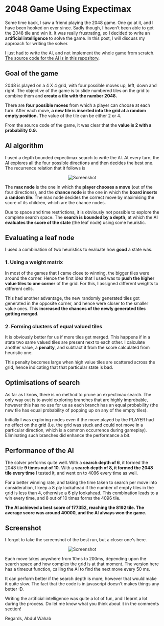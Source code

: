 # 2048 Game Using Expectimax
Some time back, I saw a friend playing the 2048 game. One go at it, and I have been hooked on ever since. Sadly though, I haven't been able to get the 2048 tile and win it. It was really frustrating, so I decided to write an **artificial intelligence** to solve the game. In this post, I will discuss my approach for writing the solver.

I just had to write the AI, and not implement the whole game from scratch. [The source code for the AI is in this repository](https://github.com/Wahab16/2048-Game-Using-Expectimax).

## Goal of the game
2048 is played on a 4 X 4 grid, with four possible moves up, left, down and right. The objective of the game is to slide numbered tiles on the grid to combine them and **create a tile with the number 2048.**

There are **four possible moves** from which a player can choose at each turn. After each move, **a new tile is inserted into the grid at a random empty position.** The value of the tile can be either 2 or 4.

From the source code of the game, it was clear that the **value is 2 with a probability 0.9.**
## AI algorithm
I used a depth bounded expectimax search to write the AI. At every turn, the AI explores all the four possible directions and then decides the best one. The recurrence relation that it follows is
<p align="center">
  <img src="http://iamkush.me/content/images/2015/10/CodeCogsEqn--1-.gif" alt="Screenshot"/>
</p>

The **max node** is the one in which the **player chooses a move** (out of the four directions), and the **chance node** is the one in which the **board inserts a random tile**. The max node decides the correct move by maximising the score of its children, which are the chance nodes.

Due to space and time restrictions, it is obviously not possible to explore the complete search space. The **search is bounded by a depth**, at which the AI **evaluates the score of the state** (the leaf node) using some heuristic.

## Evaluating a leaf node
I used a combination of two heuristics to evaluate how **good** a state was.
  ### 1. Using a weight matrix
  In most of the games that I came close to winning, the bigger tiles were around the corner. Hence the first idea that I used was to **push the higher value tiles to one corner** of the grid. For this, I assigned different weights to different cells.
  
  This had another advantage, the new randomly generated tiles got generated in the opposite corner, and hence were closer to the smaller value ones. This **increased the chances of the newly generated tiles getting merged.**
  
  ### 2. Forming clusters of equal valued tiles
  It is obviously better for us if more tiles get merged. This happens if in a state two same valued tiles are present next to each other.
  I calculate another value, a **penalty**, and subtract it from the score calculated from heuristic one. 
  
  This penalty becomes large when high value tiles are scattered across the grid, hence indicating that that particular state is bad.
  
## Optimisations of search
As far as I know, there is no method to prune an expectimax search. The only way out is to avoid exploring branches that are highly improbable, however this has no use for us as each branch has an equal probability (the new tile has equal probability of popping up on any of the empty tiles).

Initially I was exploring nodes even if the move played by the PLAYER had no effect on the grid (i.e. the grid was stuck and could not move in a particular direction, which is a common occurrence during gameplay). Eliminating such branches did enhance the performance a bit.

## Performance of the AI
The solver performs quite well. With a **search depth of 6**, it formed the 2048 tile **9 times out of 10.** With a **search depth of 8, it formed the 2048 tile every time** I tested it, and went on to 4096 every time as well.

For a better winning rate, and taking the time taken to search per move into consideration, I keep a 8 ply lookahead if the number of empty tiles in the grid is less than 4, otherwise a 6 ply lookahead. This combination leads to a win every time, and 8 out of 10 times forms the 4096 tile.

**The AI achieved a best score of 177352, reaching the 8192 tile. The average score was around 40000, and the AI always won the game.**

## Screenshot
I forgot to take the screenshot of the best run, but a closer one's here.

<p align="center">
  <img src="http://iamkush.me/content/images/2015/11/Screen-Shot-2015-11-03-at-3-21-44-am-1.png" alt="Screenshot"/>
</p>

Each move takes anywhere from 10ms to 200ms, depending upon the search space and how complex the grid is at that moment. The version here has a timeout function, calling the AI to find the next move every 50 ms.

It can perform better if the search depth is more, however that would make it quite slow. The fact that the code is in javascript doesn't makes things any better :D. 

Writing the artificial intelligence was quite a lot of fun, and I learnt a lot during the process. Do let me know what you think about it in the comments section!

Regards, 
Abdul Wahab
